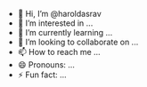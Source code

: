 - 👋 Hi, I’m @haroldasrav
- 👀 I’m interested in ...
- 🌱 I’m currently learning ...
- 💞️ I’m looking to collaborate on ...
- 📫 How to reach me ...
- 😄 Pronouns: ...
- ⚡ Fun fact: ...

<!---
Haroldasrav/Haroldasrav is a ✨ special ✨ repository because its `README.md` (this file) appears on your GitHub profile.
You can click the Preview link to take a look at your changes.
--->
